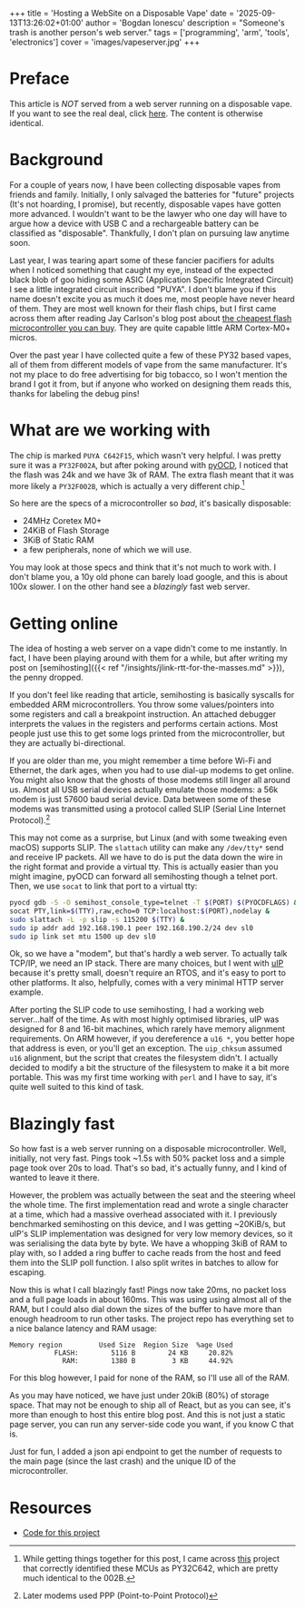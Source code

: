 +++
title = 'Hosting a WebSite on a Disposable Vape'
date = '2025-09-13T13:26:02+01:00'
author = 'Bogdan Ionescu'
description = "Someone's trash is another person's web server."
tags = ['programming', 'arm', 'tools', 'electronics']
cover = 'images/vapeserver.jpg'
+++

# Preface
This article is *NOT* served from a web server running on a disposable vape. If you want to see the real deal, click [here](https://ewaste.fka.wtf). The content is otherwise identical.

# Background

For a couple of years now, I have been collecting disposable vapes from friends and family. Initially, I only salvaged the batteries for "future" projects (It's not hoarding, I promise), but recently, disposable vapes have gotten more advanced. I wouldn't want to be the lawyer who one day will have to argue how a device with USB C and a rechargeable battery can be classified as "disposable". Thankfully, I don't plan on pursuing law anytime soon.

Last year, I was tearing apart some of these fancier pacifiers for adults when I noticed something that caught my eye, instead of the expected black blob of goo hiding some ASIC (Application Specific Integrated Circuit) I see a little integrated circuit inscribed "PUYA".
I don't blame you if this name doesn't excite you as much it does me, most people have never heard of them. They are most well known for their flash chips, but I first came across them after reading Jay Carlson's blog post about [the cheapest flash microcontroller you can buy](https://jaycarlson.net/2023/02/04/the-cheapest-flash-microcontroller-you-can-buy-is-actually-an-arm-cortex-m0/). They are quite capable little ARM Cortex-M0+ micros.

Over the past year I have collected quite a few of these PY32 based vapes, all of them from different models of vape from the same manufacturer. It's not my place to do free advertising for big tobacco, so I won't mention the brand I got it from, but if anyone who worked on designing them reads this, thanks for labeling the debug pins!

# What are we working with
The chip is marked `PUYA C642F15`, which wasn't very helpful. I was pretty sure it was a `PY32F002A`, but after poking around with [pyOCD](http://pyocd.io/), I noticed that the flash was 24k and we have 3k of RAM. The extra flash meant that it was more likely a `PY32F002B`, which is actually a very different chip.[^1]

[^1]: While getting things together for this post, I came across [this](https://github.com/grahamwhaley/py32c642_vape) project that correctly identified these MCUs as PY32C642, which are pretty much identical to the 002B.

So here are the specs of a microcontroller so *bad*, it's basically disposable:
 - 24MHz Coretex M0+
 - 24KiB of Flash Storage
 - 3KiB of Static RAM
 - a few peripherals, none of which we will use.

You may look at those specs and think that it's not much to work with. I don't blame you, a 10y old phone can barely load google, and this is about 100x slower. I on the other hand see a *blazingly* fast web server.

# Getting online
The idea of hosting a web server on a vape didn't come to me instantly. In fact, I have been playing around with them for a while, but after writing my post on [semihosting]({{< ref "/insights/jlink-rtt-for-the-masses.md" >}}), the penny dropped.

If you don't feel like reading that article, semihosting is basically syscalls for embedded ARM microcontrollers. You throw some values/pointers into some registers and call a breakpoint instruction. An attached debugger interprets the values in the registers and performs certain actions. Most people just use this to get some logs printed from the microcontroller, but they are actually bi-directional.

If you are older than me, you might remember a time before Wi-Fi and Ethernet, the dark ages, when you had to use dial-up modems to get online. You might also know that the ghosts of those modems still linger all around us. Almost all USB serial devices actually emulate those modems: a 56k modem is just 57600 baud serial device. Data between some of these modems was transmitted using a protocol called SLIP (Serial Line Internet Protocol).[^2]

[^2]: Later modems used PPP (Point-to-Point Protocol)

This may not come as a surprise, but Linux (and with some tweaking even macOS) supports SLIP. The `slattach` utility can make any `/dev/tty*` send and receive IP packets. All we have to do is put the data down the wire in the right format and provide a virtual tty.
This is actually easier than you might imagine, pyOCD can forward all semihosting though a telnet port. Then, we use `socat` to link that port to a virtual tty:

```sh
pyocd gdb -S -O semihost_console_type=telnet -T $(PORT) $(PYOCDFLAGS) &
socat PTY,link=$(TTY),raw,echo=0 TCP:localhost:$(PORT),nodelay &
sudo slattach -L -p slip -s 115200 $(TTY) &
sudo ip addr add 192.168.190.1 peer 192.168.190.2/24 dev sl0
sudo ip link set mtu 1500 up dev sl0
```

Ok, so we have a "modem", but that's hardly a web server. To actually talk TCP/IP, we need an IP stack. There are many choices, but I went with [uIP](https://github.com/adamdunkels/uip/tree/uip-0-9) because it's pretty small, doesn't require an RTOS, and it's easy to port to other platforms.
It also, helpfully, comes with a very minimal HTTP server example.

After porting the SLIP code to use semihosting, I had a working web server...half of the time.
As with most highly optimised libraries, uIP was designed for 8 and 16-bit machines, which rarely have memory alignment requirements. On ARM however, if you dereference a `u16 *`, you better hope that address is even, or you'll get an exception. The `uip_chksum` assumed `u16` alignment, but the script that creates the filesystem didn't.
I actually decided to modify a bit the structure of the filesystem to make it a bit more portable.
This was my first time working with `perl` and I have to say, it's quite well suited to this kind of task.

# Blazingly fast
So how fast is a web server running on a disposable microcontroller. Well, initially, not very fast. Pings took ~1.5s with 50% packet loss and a simple page took over 20s to load. That's so bad, it's actually funny, and I kind of wanted to leave it there.

However, the problem was actually between the seat and the steering wheel the whole time. The first implementation read and wrote a single character at a time, which had a massive overhead associated with it. I previously benchmarked semihosting on this device, and I was getting ~20KiB/s, but uIP's SLIP implementation was designed for very low memory devices, so it was serialising the data byte by byte.
We have a whopping 3kiB of RAM to play with, so I added a ring buffer to cache reads from the host and feed them into the SLIP poll function. I also split writes in batches to allow for escaping.

Now this is what I call blazingly fast! Pings now take 20ms, no packet loss and a full page loads in about 160ms. This was using using almost all of the RAM, but I could also dial down the sizes of the buffer to have more than enough headroom to run other tasks. The project repo has everything set to a nice balance latency and RAM usage:
```
Memory region         Used Size  Region Size  %age Used
           FLASH:        5116 B        24 KB     20.82%
             RAM:        1380 B         3 KB     44.92%
```
For this blog however, I paid for none of the RAM, so I'll use all of the RAM.

As you may have noticed, we have just under 20kiB (80%) of storage space. That may not be enough to ship all of React, but as you can see, it's more than enough to host this entire blog post.
And this is not just a static page server, you can run any server-side code you want, if you know C that is.

Just for fun, I added a json api endpoint to get the number of requests to the main page (since the last crash) and the unique ID of the microcontroller.

# Resources
 - [Code for this project](https://github.com/BogdanTheGeek/semihost-ip)

